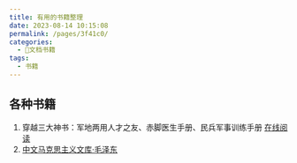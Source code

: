 ```yaml
---
title: 有用的书籍整理
date: 2023-08-14 10:15:08
permalink: /pages/3f41c0/
categories:
  - 📖文档书籍
tags:
  - 书籍
---
```

## 各种书籍
1. 穿越三大神书：军地两用人才之友、赤脚医生手册、民兵军事训练手册 
   [在线阅读](https://yaya.csoci.com:1314/toys/ending/)
2. [中文马克思主义文库·毛泽东](https://www.marxists.org/chinese/maozedong/index.htm#0)